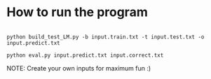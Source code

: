 # How to run the program
```

python build_test_LM.py -b input.train.txt -t input.test.txt -o input.predict.txt

python eval.py input.predict.txt input.correct.txt

```

NOTE: Create your own inputs for maximum fun :)
